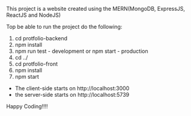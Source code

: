 This project is a website created using the MERN(MongoDB, ExpressJS, ReactJS and NodeJS)

Top be able to run the project do the following:
1. cd protfolio-backend
2. npm install
3. npm run test - development or npm start - production
4. cd ../
5. cd protfolio-front
6. npm install
7. npm start

- The client-side starts on http://localhost:3000
- the server-side starts on http://localhost:5739

Happy Coding!!!!